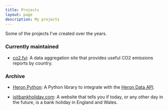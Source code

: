 ```yaml
---
title: Projects
layout: page
description: My projects
---
```


Some of the projects I've created over the years.

### Currently maintained

- [co2.fyi](https://co2.fyi):
    A data aggregation site that provides useful CO2 emissions reports by country.

### Archive

- [Heron Python](https://pypi.org/project/heron-data/):
    A Python library to integrate with the [Heron Data API](https://docs.herondata.io/api).

- [isitbankholiday.com]():
    A website that tells you if today, or any other day in the future, is a
    bank holiday in England and Wales.

